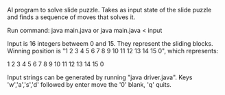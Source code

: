 AI program to solve slide puzzle.
Takes as input state of the slide puzzle and finds a sequence of
moves that solves it.

Run command:
java main.java
or
java main.java < input

Input is 16 integers betweem 0 and 15. They represent the sliding blocks.
Winning position is "1 2 3 4 5 6 7 8 9 10 11 12 13 14 15 0", which represents:

1  2  3  4
5  6  7  8 
9 10 11 12
13 14 15 0 

Input strings can be generated by running "java driver.java".
Keys 'w','a','s','d' followed by enter move the '0' blank, 'q' quits.
